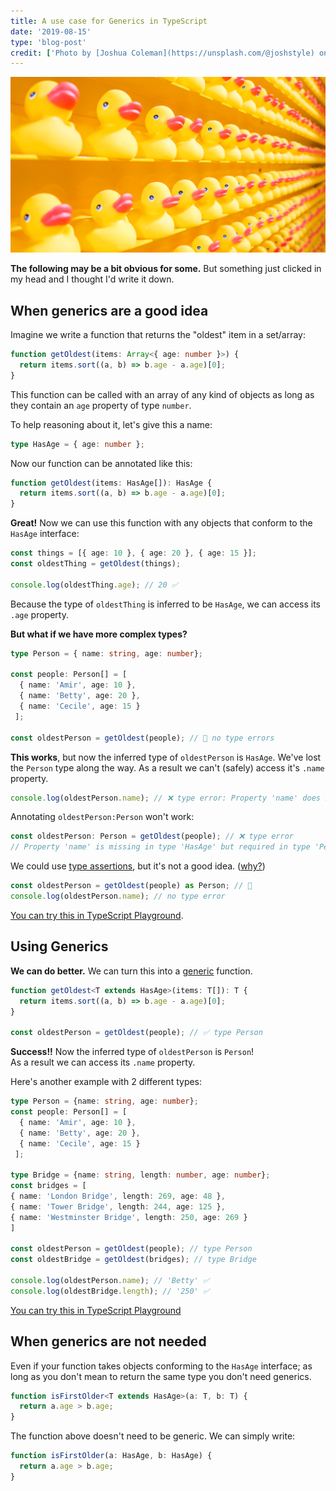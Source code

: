 ```yaml
---
title: A use case for Generics in TypeScript
date: '2019-08-15'
type: 'blog-post'
credit: ['Photo by [Joshua Coleman](https://unsplash.com/@joshstyle) on [Unsplash](https://unsplash.com/)']
---
```


![duck typing](./joshua-coleman-ducks.jpg)

**The following may be a bit obvious for some.** But something just clicked in my head and I thought I'd write it down.

## When generics are a good idea

Imagine we write a function that returns the "oldest" item in a set/array:

```ts
function getOldest(items: Array<{ age: number }>) {
  return items.sort((a, b) => b.age - a.age)[0];
}
```
This function can be called with an array of any kind of objects as long as they contain an `age` property of type `number`.

To help reasoning about it, let's give this a name:

```ts
type HasAge = { age: number };
```

Now our function can be annotated like this:

```ts
function getOldest(items: HasAge[]): HasAge {
  return items.sort((a, b) => b.age - a.age)[0];
}
```

**Great!** Now we can use this function with any objects that conform to the `HasAge` interface:

```ts
const things = [{ age: 10 }, { age: 20 }, { age: 15 }];
const oldestThing = getOldest(things);

console.log(oldestThing.age); // 20 ✅
```
Because the type of `oldestThing` is inferred to be `HasAge`, we can access its `.age` property.

**But what if we have more complex types?**

```ts
type Person = { name: string, age: number};

const people: Person[] = [
  { name: 'Amir', age: 10 }, 
  { name: 'Betty', age: 20 }, 
  { name: 'Cecile', age: 15 }
 ];

const oldestPerson = getOldest(people); // 🙂 no type errors
```

**This works**, but now the inferred type of `oldestPerson` is `HasAge`. We've lost the `Person` type along the way. As a result we can't (safely) access it's `.name` property.

```ts
console.log(oldestPerson.name); // ❌ type error: Property 'name' does not exist on type 'HasAge'.
```

Annotating `oldestPerson:Person` won't work:

```ts
const oldestPerson: Person = getOldest(people); // ❌ type error
// Property 'name' is missing in type 'HasAge' but required in type 'Person'.
```

We could use [type assertions](https://www.typescriptlang.org/docs/handbook/basic-types.html#type-assertions), but it's not a good idea. ([why?](https://basarat.gitbooks.io/typescript/docs/types/type-assertion.html#assertion-considered-harmful))

```ts
const oldestPerson = getOldest(people) as Person; // 🚩
console.log(oldestPerson.name); // no type error
```

[You can try this in TypeScript Playground](https://www.typescriptlang.org/play/#code/PTAEHUEsBcAsHsCu1QHECmA7dAnSBjAZwChjoBPAB3VAAkBDQgQQHMaBeUAb1HrYC5QmRAFsARrlABfANykAZokz5okeJlBtoAeQA2AE3SFoAChjoRhQQ2ZsA2gF0AlNcasaXYqFA500RDga5pYAdITwOKYm9AA0oGJOoOwAfPEhfDQAtLzpbE52AAwOclKk+OrGoHCQmCyESaB2PBmCAIwF0nHNAqAATB1SXbw9rQCs0sXE5ZiV8AZG0AAqsDUsDVp6hsYm1bWETnJTFXPoIbrwLCZzW0srtbnoB6AgfR2AoOSkFNSgAAq44RpODxMPQROhBMY8LUZMNwUJRBIcNJDtNKtR4JRdHC-jgAY4GnYvNwhKC4QAiJgiSA4MlxFqgdqdInA0mCMkAIT8FFpsME-SZ3hZYLZAGF0PhIFiefSxtJiJMjjMUNcFus-JsFiZ0ZjHjCXoBeDcAQntCeBVKg0XA4CL1MTIEL20gvVEnM4XK7zYwhEFgp4vQAy5L8rdRIuRQAByb3oMOgfTwIwmlDoAAekFmGi+NDD7noYixYZCjrAqOVHugOIBgnL6jVOlLWvQGKxvrAAYzoEtEWILx+QdwFHDkejqdAVMIhFWoBqZu+YZs7mjtpQvgAjohqeh9JP0+bw1XMPnC6AAKrj2rTmiMQh9tQzMoVEs3Pc1jXbbVN3j1Pd6sD6wCVewneE0eBN0oHB6BUAh0EVcIsVdS4VWMPcvVJZsTXPdscCtHA4kXNCWHgYDQFA8DVHwC0YFgXBiCAA).

## Using Generics

**We can do better.** We can turn this into a [generic](https://www.typescriptlang.org/docs/handbook/generics.html) function.

```ts
function getOldest<T extends HasAge>(items: T[]): T {
  return items.sort((a, b) => b.age - a.age)[0];
}

const oldestPerson = getOldest(people); // ✅ type Person
```

**Success!!** Now the inferred type of `oldestPerson` is `Person`!  
As a result we can access its `.name` property.

Here's another example with 2 different types:

```ts
type Person = {name: string, age: number};
const people: Person[] = [
  { name: 'Amir', age: 10 }, 
  { name: 'Betty', age: 20 }, 
  { name: 'Cecile', age: 15 }
 ];

type Bridge = {name: string, length: number, age: number};
const bridges = [
{ name: 'London Bridge', length: 269, age: 48 },
{ name: 'Tower Bridge', length: 244, age: 125 },
{ name: 'Westminster Bridge', length: 250, age: 269 }
]

const oldestPerson = getOldest(people); // type Person
const oldestBridge = getOldest(bridges); // type Bridge

console.log(oldestPerson.name); // 'Betty' ✅
console.log(oldestBridge.length); // '250' ✅
```

[You can try this in TypeScript Playground](https://www.typescriptlang.org/play/#code/PTAEFUGcEsDsHNQHECmsUCdoGNICg8AXATwAcVQAJAQ0gEF4KBeUAb1GsYC5RYBXALYAjTKAC+AbgIAzPrGyFoAe1ihGhAPIAbACYpIhADwAVUCgAehNDshVaDFAD4AFNCsDIPYwG0AugEovNjxQUAwUQj4MVTcUDwA6SCUMQmdnagAaUCF-UCZHbPjOCgBaDiLGf28ABl8pMQISclAABUwk1RZ2WGoBFB4DLAQJDm5eQREMcSlsFQNQciVSLX7W9pU-PNBvELZeXtWAIjoBaAxDrOKeAEZq8Qzd7oOeQ4AhCJIL0dWAJjuxB6hJ59F4AYRQ2GgKy+V1A1wArOI8HVGmQKK8sDpGFtgatBnB4CMVghCAALHj8YSYEawymTaZ4WaweZCTGMWwsHZA-Yg0CHAAyKh0KlAGOgWJQX2J8DJPB+ADYAJyXMYAFgAHPdHjyjsYlAB3URiiVStAy8mgH6q1Uq1bXH6IgHanq8w4AdX0hFOzKsU2NjFNJItDuqtrlSqRKMZc0IoCUuk9bQwHS26m0egMzkWyxQ-hGIFATQoSY60Z9cYTBn9zDUEXTnucrPF7LzoALRdFbJQBCZSRW8S0SngznjGcIJZU8RdufzYAA5O9CCQ56BAKDkZb7KAHQ5HlcI1YHZrJrYLc5DK-XQA)

## When generics are not needed

Even if your function takes objects conforming to the `HasAge` interface; as long as you don't mean to  return the same type you don't need generics.

```ts
function isFirstOlder<T extends HasAge>(a: T, b: T) {
  return a.age > b.age;
}
```

The function above doesn't need to be generic. We can simply write: 

```ts
function isFirstOlder(a: HasAge, b: HasAge) {
  return a.age > b.age;
}
```
